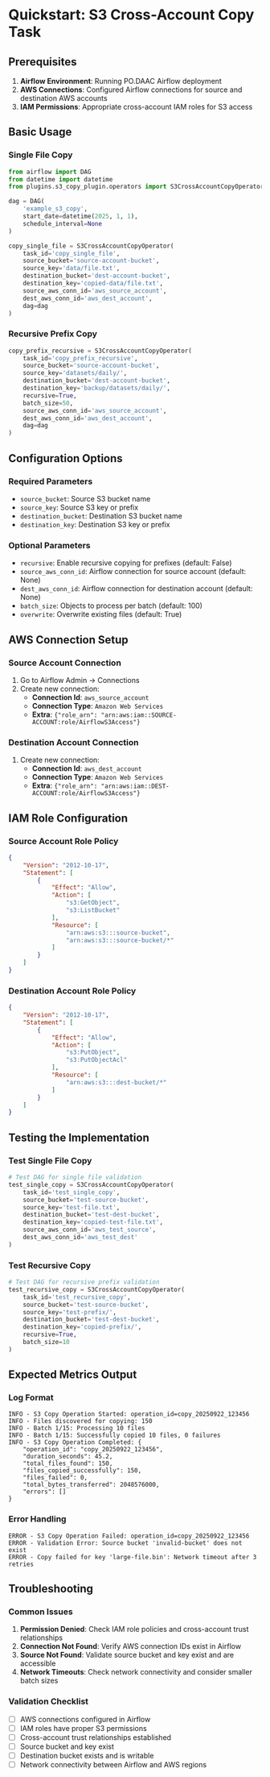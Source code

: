 # Quickstart: S3 Cross-Account Copy Task

## Prerequisites

1. **Airflow Environment**: Running PO.DAAC Airflow deployment
2. **AWS Connections**: Configured Airflow connections for source and destination AWS accounts
3. **IAM Permissions**: Appropriate cross-account IAM roles for S3 access

## Basic Usage

### Single File Copy

```python
from airflow import DAG
from datetime import datetime
from plugins.s3_copy_plugin.operators import S3CrossAccountCopyOperator

dag = DAG(
    'example_s3_copy',
    start_date=datetime(2025, 1, 1),
    schedule_interval=None
)

copy_single_file = S3CrossAccountCopyOperator(
    task_id='copy_single_file',
    source_bucket='source-account-bucket',
    source_key='data/file.txt',
    destination_bucket='dest-account-bucket',
    destination_key='copied-data/file.txt',
    source_aws_conn_id='aws_source_account',
    dest_aws_conn_id='aws_dest_account',
    dag=dag
)
```

### Recursive Prefix Copy

```python
copy_prefix_recursive = S3CrossAccountCopyOperator(
    task_id='copy_prefix_recursive',
    source_bucket='source-account-bucket',
    source_key='datasets/daily/',
    destination_bucket='dest-account-bucket',
    destination_key='backup/datasets/daily/',
    recursive=True,
    batch_size=50,
    source_aws_conn_id='aws_source_account',
    dest_aws_conn_id='aws_dest_account',
    dag=dag
)
```

## Configuration Options

### Required Parameters
- `source_bucket`: Source S3 bucket name
- `source_key`: Source S3 key or prefix
- `destination_bucket`: Destination S3 bucket name
- `destination_key`: Destination S3 key or prefix

### Optional Parameters
- `recursive`: Enable recursive copying for prefixes (default: False)
- `source_aws_conn_id`: Airflow connection for source account (default: None)
- `dest_aws_conn_id`: Airflow connection for destination account (default: None)
- `batch_size`: Objects to process per batch (default: 100)
- `overwrite`: Overwrite existing files (default: True)

## AWS Connection Setup

### Source Account Connection
1. Go to Airflow Admin → Connections
2. Create new connection:
   - **Connection Id**: `aws_source_account`
   - **Connection Type**: `Amazon Web Services`
   - **Extra**: `{"role_arn": "arn:aws:iam::SOURCE-ACCOUNT:role/AirflowS3Access"}`

### Destination Account Connection
1. Create new connection:
   - **Connection Id**: `aws_dest_account`
   - **Connection Type**: `Amazon Web Services`
   - **Extra**: `{"role_arn": "arn:aws:iam::DEST-ACCOUNT:role/AirflowS3Access"}`

## IAM Role Configuration

### Source Account Role Policy
```json
{
    "Version": "2012-10-17",
    "Statement": [
        {
            "Effect": "Allow",
            "Action": [
                "s3:GetObject",
                "s3:ListBucket"
            ],
            "Resource": [
                "arn:aws:s3:::source-bucket",
                "arn:aws:s3:::source-bucket/*"
            ]
        }
    ]
}
```

### Destination Account Role Policy
```json
{
    "Version": "2012-10-17",
    "Statement": [
        {
            "Effect": "Allow",
            "Action": [
                "s3:PutObject",
                "s3:PutObjectAcl"
            ],
            "Resource": [
                "arn:aws:s3:::dest-bucket/*"
            ]
        }
    ]
}
```

## Testing the Implementation

### Test Single File Copy
```python
# Test DAG for single file validation
test_single_copy = S3CrossAccountCopyOperator(
    task_id='test_single_copy',
    source_bucket='test-source-bucket',
    source_key='test-file.txt',
    destination_bucket='test-dest-bucket',
    destination_key='copied-test-file.txt',
    source_aws_conn_id='aws_test_source',
    dest_aws_conn_id='aws_test_dest'
)
```

### Test Recursive Copy
```python
# Test DAG for recursive prefix validation
test_recursive_copy = S3CrossAccountCopyOperator(
    task_id='test_recursive_copy',
    source_bucket='test-source-bucket',
    source_key='test-prefix/',
    destination_bucket='test-dest-bucket',
    destination_key='copied-prefix/',
    recursive=True,
    batch_size=10
)
```

## Expected Metrics Output

### Log Format
```
INFO - S3 Copy Operation Started: operation_id=copy_20250922_123456
INFO - Files discovered for copying: 150
INFO - Batch 1/15: Processing 10 files
INFO - Batch 1/15: Successfully copied 10 files, 0 failures
INFO - S3 Copy Operation Completed: {
    "operation_id": "copy_20250922_123456",
    "duration_seconds": 45.2,
    "total_files_found": 150,
    "files_copied_successfully": 150,
    "files_failed": 0,
    "total_bytes_transferred": 2048576000,
    "errors": []
}
```

### Error Handling
```
ERROR - S3 Copy Operation Failed: operation_id=copy_20250922_123456
ERROR - Validation Error: Source bucket 'invalid-bucket' does not exist
ERROR - Copy failed for key 'large-file.bin': Network timeout after 3 retries
```

## Troubleshooting

### Common Issues
1. **Permission Denied**: Check IAM role policies and cross-account trust relationships
2. **Connection Not Found**: Verify AWS connection IDs exist in Airflow
3. **Source Not Found**: Validate source bucket and key exist and are accessible
4. **Network Timeouts**: Check network connectivity and consider smaller batch sizes

### Validation Checklist
- [ ] AWS connections configured in Airflow
- [ ] IAM roles have proper S3 permissions
- [ ] Cross-account trust relationships established
- [ ] Source bucket and key exist
- [ ] Destination bucket exists and is writable
- [ ] Network connectivity between Airflow and AWS regions